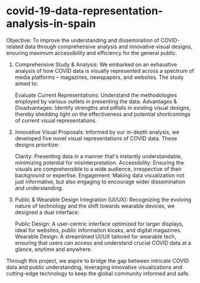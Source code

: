 # covid-19-data-representation-analysis-in-spain

Objective: To improve the understanding and dissemination of COVID-related data through comprehensive analysis and innovative visual designs, ensuring maximum accessibility and efficiency for the general public.

1. Comprehensive Study & Analysis:
We embarked on an exhaustive analysis of how COVID data is visually represented across a spectrum of media platforms – magazines, newspapers, and websites. The study aimed to:

    Evaluate Current Representations: Understand the methodologies employed by various outlets in presenting the data.
    Advantages & Disadvantages: Identify strengths and pitfalls in existing visual designs, thereby shedding light on the effectiveness and potential shortcomings of current visual representations.

2. Innovative Visual Proposals:
Informed by our in-depth analysis, we developed five novel visual representations of COVID data. These designs prioritize:

    Clarity: Presenting data in a manner that's instantly understandable, minimizing potential for misinterpretation.
    Accessibility: Ensuring the visuals are comprehensible to a wide audience, irrespective of their background or expertise.
    Engagement: Making data visualization not just informative, but also engaging to encourage wider dissemination and understanding.

3. Public & Wearable Design Integration (UI/UX):
Recognizing the evolving nature of technology and the shift towards wearable devices, we designed a dual interface:

    Public Design: A user-centric interface optimized for larger displays, ideal for websites, public information kiosks, and digital magazines.
    Wearable Design: A streamlined UI/UX tailored for wearable tech, ensuring that users can access and understand crucial COVID data at a glance, anytime and anywhere.

Through this project, we aspire to bridge the gap between intricate COVID data and public understanding, leveraging innovative visualizations and cutting-edge technology to keep the global community informed and safe.
